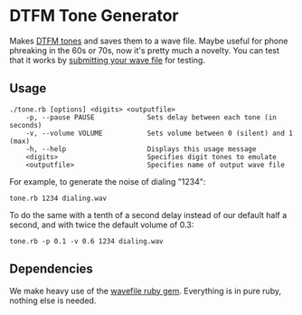 # DTFM Tone Generator

Makes [DTFM tones](http://www.dialabc.com/sound/dtmf.html) and saves them to a wave file. Maybe useful for phone phreaking in the 60s or 70s, now it's pretty much a novelty. You can test that it works by [submitting your wave file](http://dialabc.com/sound/detect/index.html) for testing.

## Usage

	./tone.rb [options] <digits> <outputfile>
		-p, --pause PAUSE             Sets delay between each tone (in seconds)
		-v, --volume VOLUME           Sets volume between 0 (silent) and 1 (max)
		-h, --help                    Displays this usage message
		<digits>                      Specifies digit tones to emulate
		<outputfile>                  Specifies name of output wave file

For example, to generate the noise of dialing "1234":

    tone.rb 1234 dialing.wav

To do the same with a tenth of a second delay instead of our default half a second, and with twice the default volume of 0.3:

    tone.rb -p 0.1 -v 0.6 1234 dialing.wav

## Dependencies

We make heavy use of the [wavefile ruby gem](http://wavefilegem.com/). Everything is in pure ruby, nothing else is needed.
